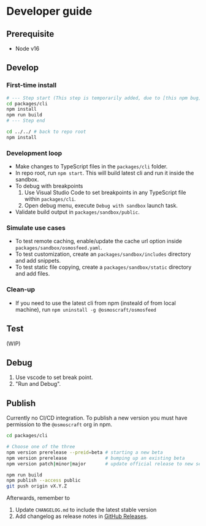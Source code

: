 # Developer guide

## Prerequisite

- Node v16

## Develop

### First-time install

```bash
# --- Step start (This step is temporarily added, due to [this npm bug](https://github.com/npm/cli/issues/2632)).
cd packages/cli
npm install
npm run build
# --- Step end

cd ../../ # back to repo root
npm install
```

### Development loop

- Make changes to TypeScript files in the `packages/cli` folder.
- In repo root, run `npm start`. This will build latest cli and run it inside the sandbox.
- To debug with breakpoints
  1. Use Visual Studio Code to set breakpoints in any TypeScript file within `packages/cli`.
  2. Open debug menu, execute `Debug with sandbox` launch task.
- Validate build output in `packages/sandbox/public`.

### Simulate use cases

- To test remote caching, enable/update the cache url option inside `packages/sandbox/osmosfeed.yaml`.
- To test customization, create an `packages/sandbox/includes` directory and add snippets.
- To test static file copying, create a `packages/sandbox/static` directory and add files.

### Clean-up

- If you need to use the latest cli from npm (insteald of from local machine), run `npm uninstall -g @osmoscraft/osmosfeed`

## Test

(WIP)

## Debug

1. Use vscode to set break point.
2. "Run and Debug".

## Publish

Currently no CI/CD integration. To publish a new version you must have permission to the `@osmoscraft` org in npm.

```bash
cd packages/cli

# Choose one of the three
npm version prerelease --preid=beta # starting a new beta
npm version prerelease              # bumping up an existing beta
npm version patch|minor|major       # update official release to new semver

npm run build
npm publish --access public
git push origin vX.Y.Z
```

Afterwards, remember to

1. Update `CHANGELOG.md` to include the latest stable version
2. Add changelog as release notes in [GitHub Releases](https://github.com/osmoscraft/osmosfeed/tags).
